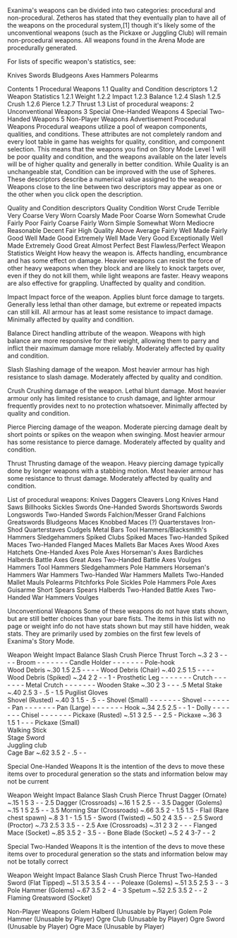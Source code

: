 Exanima's weapons can be divided into two categories: procedural and non-procedural. Zetheros has stated that they eventually plan to have all of the weapons on the procedural system,[1] though it's likely some of the unconventional weapons (such as the Pickaxe or Juggling Club) will remain non-procedural weapons. All weapons found in the Arena Mode are procedurally generated.

For lists of specific weapon's statistics, see:

Knives
Swords
Bludgeons
Axes
Hammers
Polearms

Contents
1	Procedural Weapons
1.1	Quality and Condition descriptors
1.2	Weapon Statistics
1.2.1	Weight
1.2.2	Impact
1.2.3	Balance
1.2.4	Slash
1.2.5	Crush
1.2.6	Pierce
1.2.7	Thrust
1.3	List of procedural weapons:
2	Unconventional Weapons
3	Special One-Handed Weapons
4	Special Two-Handed Weapons
5	Non-Player Weapons
Advertisement
Procedural Weapons
Procedural weapons utilize a pool of weapon components, qualities, and conditions. These attributes are not completely random and every loot table in game has weights for quality, condition, and component selection. This means that the weapons you find on Story Mode Level 1 will be poor quality and condition, and the weapons available on the later levels will be of higher quality and generally in better condition. While Quality is an unchangeable stat, Condition can be improved with the use of Spheres. These descriptors describe a numerical value assigned to the weapon. Weapons close to the line between two descriptors may appear as one or the other when you click open the description.


Quality and Condition descriptors
Quality	Condition
Worst	Crude	Terrible
Very Coarse	Very Worn
Coarsly Made	Poor
Coarse	Worn
Somewhat Crude	Fairly Poor
Fairly Coarse	Fairly Worn
Simple	Somewhat Worn
Mediocre	Reasonable
Decent	Fair
High Quality	Above Average
Fairly Well Made	Fairly Good
Well Made	Good
Extremely Well Made	Very Good
Exceptionally Well Made	Extremely Good
Great
Almost Perfect
Best		Flawless/Perfect
Weapon Statistics
Weight
How heavy the weapon is. Affects handling, encumbrance and has some effect on damage. Heavier weapons can resist the force of other heavy weapons when they block and are likely to knock targets over, even if they do not kill them, while light weapons are faster. Heavy weapons are also effective for grappling. Unaffected by quality and condition.

Impact
Impact force of the weapon. Applies blunt force damage to targets. Generally less lethal than other damage, but extreme or repeated impacts can still kill. All armour has at least some resistance to impact damage. Minimally affected by quality and condition.

Balance
Direct handling attribute of the weapon. Weapons with high balance are more responsive for their weight, allowing them to parry and inflict their maximum damage more reliably. Moderately affected by quality and condition.

Slash
Slashing damage of the weapon. Most heavier armour has high resistance to slash damage. Moderately affected by quality and condition.

Crush
Crushing damage of the weapon. Lethal blunt damage. Most heavier armour only has limited resistance to crush damage, and lighter armour frequently provides next to no protection whatsoever. Minimally affected by quality and condition.

Pierce
Piercing damage of the weapon. Moderate piercing damage dealt by short points or spikes on the weapon when swinging. Most heavier armour has some resistance to pierce damage. Moderately affected by quality and condition.

Thrust
Thrusting damage of the weapon. Heavy piercing damage typically done by longer weapons with a stabbing motion. Most heavier armour has some resistance to thrust damage. Moderately affected by quality and condition.

List of procedural weapons:
Knives
Daggers
Cleavers
Long Knives
Hand Saws
Billhooks
Sickles
Swords
One-Handed Swords
Shortswords
Swords
Longswords
Two-Handed Swords
Falchion/Messer
Grand Falchions
Greatswords
Bludgeons
Maces
Knobbed Maces (?)
Quarterstaves
Iron-Shod Quarterstaves
Cudgels
Metal Bars
Tool Hammers/Blacksmith's Hammers
Sledgehammers
Spiked Clubs
Spiked Maces
Two-Handed Spiked Maces
Two-Handed Flanged Maces
Mallets
Bar Maces
Axes
Wood Axes
Hatchets
One-Handed Axes
Pole Axes
Horseman's Axes
Bardiches
Halberds
Battle Axes
Great Axes
Two-Handed Battle Axes
Voulges
Hammers
Tool Hammers
Sledgehammers
Pole Hammers
Horseman's Hammers
War Hammers
Two-Handed War Hammers
Mallets
Two-Handed Mallet
Mauls
Polearms
Pitchforks
Pole Sickles
Pole Hammers
Pole Axes
Guisarme
Short Spears
Spears
Halberds
Two-Handed Battle Axes
Two-Handed War Hammers
Voulges


Unconventional Weapons
Some of these weapons do not have stats shown, but are still better choices than your bare fists. The items in this list with no page or weight info do not have stats shown but may still have hidden, weak stats. They are primarily used by zombies on the first few levels of Exanima's Story Mode.

Weapon	Weight	Impact	Balance	Slash	Crush	Pierce	Thrust
Torch	~.3	2	3	-	-	-	-
Broom	-	-	-	-	-	-	-
Candle Holder	-	-	-	-	-	-	-
Pole-hook							
Wood Debris	~.30	1.5	2.5	-	-	-	-
Wood Debris (Chair)	~.40	2.5	1.5	-	-	-	-
Wood Debris (Spiked)	~.24	2	2	-	-	1	-
Prosthetic Leg	-	-	-	-	-	-	-
Crutch	-	-	-	-	-	-	-
Metal Crutch	-	-	-	-	-	-	-
Wooden Stake	~.30	2	3	-	-	-	.5
Metal Stake	~.40	2.5	3	-	.5	-	1.5
Pugilist Gloves							
Shovel (Rusted)	~.40	3	1.5	-	.5	-	-
Shovel (Small)	-	-	-	-	-	-	-
Shovel	-	-	-	-	-	-	-
Pan	-	-	-	-	-	-	-
Pan (Large)	-	-	-	-	-	-	-
Hook	~.34	2.5	2.5	-	-	1	-
Dolly	-	-	-	-	-	-	-
Chisel	-	-	-	-	-	-	-
Pickaxe (Rusted)	~.51	3	2.5	-	-	2.5	-
Pickaxe	~.36	3	1.5	1	-	-	-
Pickaxe (Small)							
Walking Stick							
Stage Sword						
Juggling club							
Cage Bar	~.62	3.5	2	-	.5	-	-


Special One-Handed Weapons
It is the intention of the devs to move these items over to procedural generation so the stats and information below may not be current

Weapon	Weight	Impact	Balance	Slash	Crush	Pierce	Thrust
Dagger (Ornate)	~.15	1	5	3	-	-	2.5
Dagger (Crossroads)	~.16	1	5	2.5	-	-	3.5
Dagger (Golems)	~.15	1	5	2.5	-	-	3.5
Morning Star (Crossroads)	~.66	3.5	2	-	1.5	1.5	-
Flail (Rare chest spawn)	~.8	3	1	-	1.5	1.5	-
Sword (Twisted)	~.50	2	4	3.5	-	-	2.5
Sword (Proctor)	~.73	2.5	3	3.5	-	-	2.5
Axe (Crossroads)	~.31	2	3	2	-	-	-
Flanged Mace (Socket)	~.85	3.5	2	-	3.5	-	-
Bone Blade (Socket)	~.5	2	4	3-7	-	-	2


Special Two-Handed Weapons
It is the intention of the devs to move these items over to procedural generation so the stats and information below may not be totally correct

Weapon	Weight	Impact	Balance	Slash	Crush	Pierce	Thrust
Two-Handed Sword (Flat Tipped)	~.51	3.5	3.5	4	-	-	-
Poleaxe (Golems)	~.51	3.5	2.5	3	-	-	3
Pole Hammer (Golems)	~.67	3.5	2	-	4	-	3
Spetum	~.52	2.5	3.5	2	-	-	2
Flaming Greatsword (Socket)							


Non-Player Weapons
Golem Halberd (Unusable by Player)
Golem Pole Hammer (Unusable by Player)
Ogre Club (Unusable by Player)
Ogre Sword (Unusable by Player)
Ogre Mace (Unusable by Player)
